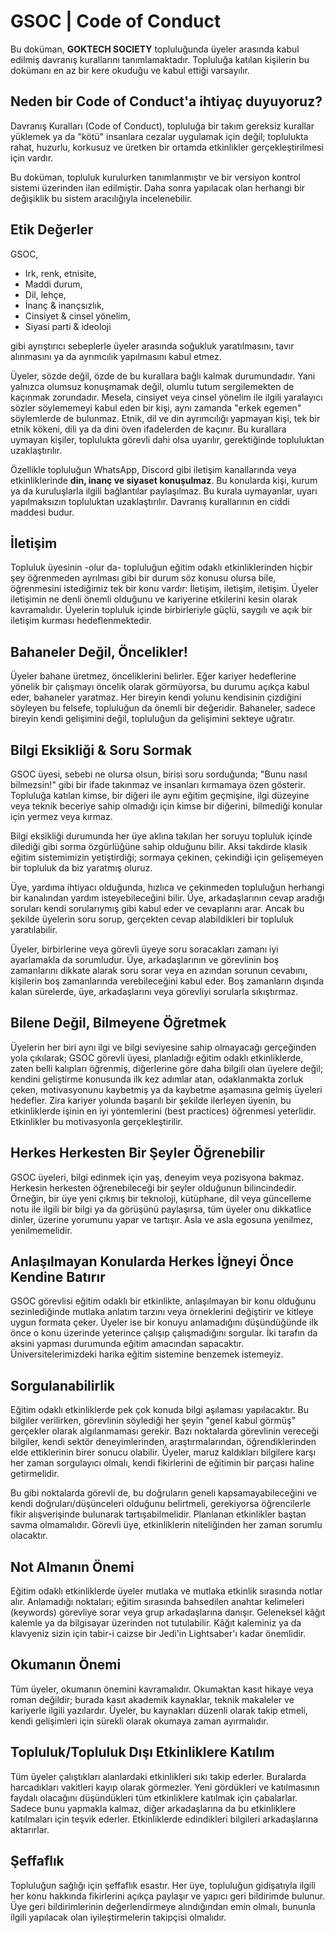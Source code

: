 # GSOC | Code of Conduct

Bu doküman, **GOKTECH SOCIETY** topluluğunda üyeler arasında kabul edilmiş davranış kurallarını tanımlamaktadır. Topluluğa katılan kişilerin bu dokümanı en az bir kere okuduğu ve kabul ettiği varsayılır.

## Neden bir Code of Conduct'a ihtiyaç duyuyoruz?

Davranış Kuralları (Code of Conduct), topluluğa bir takım gereksiz kurallar yüklemek ya da "kötü" insanlara cezalar uygulamak için değil; toplulukta rahat, huzurlu, korkusuz ve üretken bir ortamda etkinlikler gerçekleştirilmesi için vardır.

Bu doküman, topluluk kurulurken tanımlanmıştır ve bir versiyon kontrol sistemi üzerinden ilan edilmiştir. Daha sonra yapılacak olan herhangi bir değişiklik bu sistem aracılığıyla incelenebilir.

## Etik Değerler

GSOC,

- Irk, renk, etnisite,
- Maddi durum,
- Dil, lehçe,
- İnanç & inançsızlık,
- Cinsiyet & cinsel yönelim,
- Siyasi parti & ideoloji

gibi ayrıştırıcı sebeplerle üyeler arasında soğukluk yaratılmasını, tavır alınmasını ya da ayrımcılık yapılmasını kabul etmez.

Üyeler, sözde değil, özde de bu kurallara bağlı kalmak durumundadır. Yani yalnızca olumsuz konuşmamak değil, olumlu tutum sergilemekten de kaçınmak zorundadır. Mesela, cinsiyet veya cinsel yönelim ile ilgili yaralayıcı sözler söylememeyi kabul eden bir kişi, aynı zamanda "erkek egemen" söylemlerde de bulunmaz. Etnik, dil ve din ayrımcılığı yapmayan kişi, tek bir etnik kökeni, dili ya da dini öven ifadelerden de kaçınır. Bu kurallara uymayan kişiler, toplulukta görevli dahi olsa uyarılır, gerektiğinde topluluktan uzaklaştırılır.

Özellikle topluluğun WhatsApp, Discord gibi iletişim kanallarında veya etkinliklerinde **din, inanç ve siyaset konuşulmaz**. Bu konularda kişi, kurum ya da kuruluşlarla ilgili bağlantılar paylaşılmaz. Bu kurala uymayanlar, uyarı yapılmaksızın topluluktan uzaklaştırılır. Davranış kurallarının en ciddi maddesi budur.

## İletişim

Topluluk üyesinin -olur da- topluluğun eğitim odaklı etkinliklerinden hiçbir şey öğrenmeden ayrılması gibi bir durum söz konusu olursa bile, öğrenmesini istediğimiz tek bir konu vardır: İletişim, iletişim, iletişim. Üyeler iletişimin ne denli önemli olduğunu ve kariyerine etkilerini kesin olarak kavramalıdır. Üyelerin topluluk içinde birbirleriyle güçlü, saygılı ve açık bir iletişim kurması hedeflenmektedir.

## Bahaneler Değil, Öncelikler!

Üyeler bahane üretmez, önceliklerini belirler. Eğer kariyer hedeflerine yönelik bir çalışmayı öncelik olarak görmüyorsa, bu durumu açıkça kabul eder, bahaneler yaratmaz. Her bireyin kendi yolunu kendisinin çizdiğini söyleyen bu felsefe, topluluğun da önemli bir değeridir. Bahaneler, sadece bireyin kendi gelişimini değil, topluluğun da gelişimini sekteye uğratır.

## Bilgi Eksikliği & Soru Sormak

GSOC üyesi, sebebi ne olursa olsun, birisi soru sorduğunda; "Bunu nasıl bilmezsin!" gibi bir ifade takınmaz ve insanları kırmamaya özen gösterir. Topluluğa katılan kimse, bir diğeri ile aynı eğitim geçmişine, ilgi düzeyine veya teknik beceriye sahip olmadığı için kimse bir diğerini, bilmediği konular için yermez veya kırmaz.

Bilgi eksikliği durumunda her üye aklına takılan her soruyu topluluk içinde dilediği gibi sorma özgürlüğüne sahip olduğunu bilir. Aksi takdirde klasik eğitim sistemimizin yetiştirdiği; sormaya çekinen, çekindiği için gelişemeyen bir topluluk da biz yaratmış oluruz.

Üye, yardıma ihtiyacı olduğunda, hızlıca ve çekinmeden topluluğun herhangi bir kanalından yardım isteyebileceğini bilir. Üye, arkadaşlarının cevap aradığı soruları kendi sorularıymış gibi kabul eder ve cevaplarını arar. Ancak bu şekilde üyelerin soru sorup, gerçekten cevap alabildikleri bir topluluk yaratılabilir.

Üyeler, birbirlerine veya görevli üyeye soru soracakları zamanı iyi ayarlamakla da sorumludur. Üye, arkadaşlarının ve görevlinin boş zamanlarını dikkate alarak soru sorar veya en azından sorunun cevabını, kişilerin boş zamanlarında verebileceğini kabul eder. Boş zamanların dışında kalan sürelerde, üye, arkadaşlarını veya görevliyi sorularla sıkıştırmaz.

## Bilene Değil, Bilmeyene Öğretmek

Üyelerin her biri aynı ilgi ve bilgi seviyesine sahip olmayacağı gerçeğinden yola çıkılarak; GSOC görevli üyesi, planladığı eğitim odaklı etkinliklerde, zaten belli kalıpları öğrenmiş, diğerlerine göre daha bilgili olan üyelere değil; kendini geliştirme konusunda ilk kez adımlar atan, odaklanmakta zorluk çeken, motivasyonunu kaybetmiş ya da kaybetme aşamasına gelmiş üyeleri hedefler. Zira kariyer yolunda başarılı bir şekilde ilerleyen üyenin, bu etkinliklerde işinin en iyi yöntemlerini (best practices) öğrenmesi yeterlidir. Etkinlikler bu motivasyonla gerçekleştirilir.

## Herkes Herkesten Bir Şeyler Öğrenebilir

GSOC üyeleri, bilgi edinmek için yaş, deneyim veya pozisyona bakmaz. Herkesin herkesten öğrenebileceği bir şeyler olduğunun bilincindedir. Örneğin, bir üye yeni çıkmış bir teknoloji, kütüphane, dil veya güncelleme notu ile ilgili bir bilgi ya da görüşünü paylaşırsa, tüm üyeler onu dikkatlice dinler, üzerine yorumunu yapar ve tartışır. Asla ve asla egosuna yenilmez, yenilmemelidir.

## Anlaşılmayan Konularda Herkes İğneyi Önce Kendine Batırır

GSOC görevlisi eğitim odaklı bir etkinlikte, anlaşılmayan bir konu olduğunu sezinlediğinde mutlaka anlatım tarzını veya örneklerini değiştirir ve kitleye uygun formata çeker. Üyeler ise bir konuyu anlamadığını düşündüğünde ilk önce o konu üzerinde yeterince çalışıp çalışmadığını sorgular. İki tarafın da aksini yapması durumunda eğitim amacından sapacaktır. Üniversitelerimizdeki harika eğitim sistemine benzemek istemeyiz.

## Sorgulanabilirlik

Eğitim odaklı etkinliklerde pek çok konuda bilgi aşılaması yapılacaktır. Bu bilgiler verilirken, görevlinin söylediği her şeyin "genel kabul görmüş" gerçekler olarak algılanmaması gerekir. Bazı noktalarda görevlinin vereceği bilgiler, kendi sektör deneyimlerinden, araştırmalarından, öğrendiklerinden elde ettiklerinin birer sonucu olabilir. Üyeler, maruz kaldıkları bilgilere karşı her zaman sorgulayıcı olmalı, kendi fikirlerini de eğitimin bir parçası haline getirmelidir.

Bu gibi noktalarda görevli de, bu doğruların geneli kapsamayabileceğini ve kendi doğruları/düşünceleri olduğunu belirtmeli, gerekiyorsa öğrencilerle fikir alışverişinde bulunarak tartışabilmelidir. Planlanan etkinlikler baştan savma olmamalıdır. Görevli üye, etkinliklerin niteliğinden her zaman sorumlu olacaktır.

## Not Almanın Önemi

Eğitim odaklı etkinliklerde üyeler mutlaka ve mutlaka etkinlik sırasında notlar alır. Anlamadığı noktaları; eğitim sırasında bahsedilen anahtar kelimeleri (keywords) görevliye sorar veya grup arkadaşlarına danışır. Geleneksel kâğıt kalemle ya da bilgisayar üzerinden not tutulabilir. Kâğıt kaleminiz ya da klavyeniz sizin için tabir-i caizse bir Jedi'in Lightsaber'ı kadar önemlidir.

## Okumanın Önemi

Tüm üyeler, okumanın önemini kavramalıdır. Okumaktan kasıt hikaye veya roman değildir; burada kasıt akademik kaynaklar, teknik makaleler ve kariyerle ilgili yazılardır. Üyeler, bu kaynakları düzenli olarak takip etmeli, kendi gelişimleri için sürekli olarak okumaya zaman ayırmalıdır.

## Topluluk/Topluluk Dışı Etkinliklere Katılım

Tüm üyeler çalıştıkları alanlardaki etkinlikleri sıkı takip ederler. Buralarda harcadıkları vakitleri kayıp olarak görmezler. Yeni gördükleri ve katılmasının faydalı olacağını düşündükleri tüm etkinliklere katılmak için çabalarlar. Sadece bunu yapmakla kalmaz, diğer arkadaşlarına da bu etkinliklere katılmaları için teşvik ederler. Etkinliklerde edindikleri bilgileri arkadaşlarına aktarırlar.

## Şeffaflık

Topluluğun sağlığı için şeffaflık esastır. Her üye, topluluğun gidişatıyla ilgili her konu hakkında fikirlerini açıkça paylaşır ve yapıcı geri bildirimde bulunur. Üye geri bildirimlerinin değerlendirmeye alındığından emin olmalı, bununla ilgili yapılacak olan iyileştirmelerin takipçisi olmalıdır.